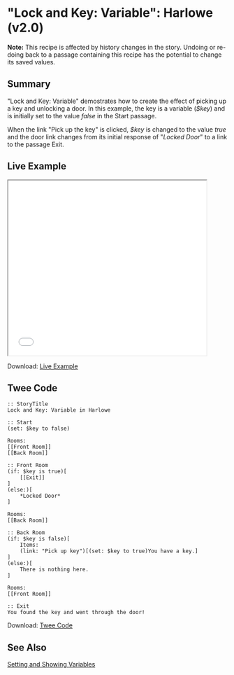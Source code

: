 # "Lock and Key: Variable": Harlowe (v2.0)

<div class="alert information"><strong>Note:</strong> This recipe is affected by history changes in the story. Undoing or re-doing back to a passage containing this recipe has the potential to change its saved values.</div>

## Summary

"Lock and Key: Variable" demostrates how to create the effect of picking up a key and unlocking a door. In this example, the key is a variable (*$key*) and is initially set to the value *false* in the Start passage.

When the link "Pick up the key" is clicked, *$key* is changed to the value *true* and the door link changes from its initial response of "*Locked Door*" to a link to the passage Exit.

## Live Example

<section>
<iframe src="harlowe_lockandkey_variable_example.html" height=400 width=90%></iframe>


Download: <a href="harlowe_lockandkey_variable_example.html" target="_blank">Live Example</a>
</section>

## Twee Code

```
:: StoryTitle
Lock and Key: Variable in Harlowe

:: Start
(set: $key to false)

Rooms:
[[Front Room]]
[[Back Room]]

:: Front Room
(if: $key is true)[
	[[Exit]]
]
(else:)[
	*Locked Door*
]

Rooms:
[[Back Room]]

:: Back Room
(if: $key is false)[
	Items:
	(link: "Pick up key")[(set: $key to true)You have a key.]
]
(else:)[
	There is nothing here.
]

Rooms:
[[Front Room]]

:: Exit
You found the key and went through the door!

```

Download: <a href="harlowe_lockandkey_variable_twee.txt" target="_blank">Twee Code</a>

## See Also

[Setting and Showing Variables](../../settingandshowing/harlowe/harlowe_settingandshowing.md)
